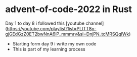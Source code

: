 # advent-of-code-2022 in Rust
Day 1 to day 8 i followed this [youtube channel] (https://youtube.com/playlist?list=PLtTT8p-gjGEdGzZ0ET2bwNnA6iP_mmmrv&si=DnjPN_tcMRSQqlWk)

- Starting form day 9 i write my own code
- This is part of my learning process
